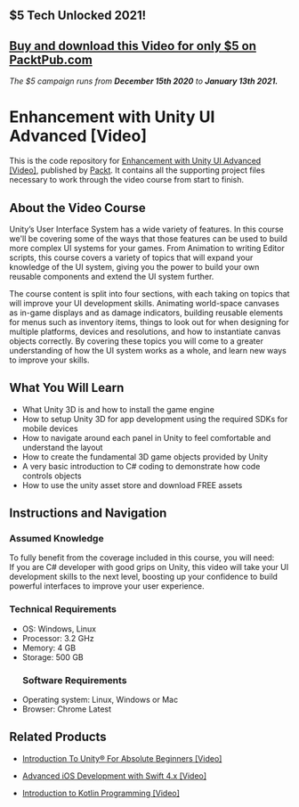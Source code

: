 ## $5 Tech Unlocked 2021!
[Buy and download this Video for only $5 on PacktPub.com](https://www.packtpub.com/product/enhancement-with-unity-ui-advanced-video/9781788297394)
-----
*The $5 campaign         runs from __December 15th 2020__ to __January 13th 2021.__*

# Enhancement with Unity UI Advanced [Video]
This is the code repository for [Enhancement with Unity UI Advanced [Video]](https://www.packtpub.com/game-development/enhancement-unity-ui-advanced-video?utm_source=github&utm_medium=repository&utm_campaign=9781788297394), published by [Packt](https://www.packtpub.com/?utm_source=github). It contains all the supporting project files necessary to work through the video course from start to finish.
## About the Video Course
Unity’s User Interface System has a wide variety of features. In this course we'll be covering some of the ways that those features can be used to build more complex UI systems for your games. From Animation to writing Editor scripts, this course covers a variety of topics that will expand your knowledge of the UI system, giving you the power to build your own reusable components and extend the UI system further.

The course content is split into four sections, with each taking on topics that will improve your UI development skills. Animating world-space canvases as in-game displays and as damage indicators, building reusable elements for menus such as inventory items, things to look out for when designing for multiple platforms, devices and resolutions, and how to instantiate canvas objects correctly. By covering these topics you will come to a greater understanding of how the UI system works as a whole, and learn new ways to improve your skills. 


<H2>What You Will Learn</H2>
<DIV class=book-info-will-learn-text>
<UL>
<LI>What Unity 3D is and how to install the game engine 
<LI>How to setup Unity 3D for app development using the required SDKs for mobile devices 
<LI>How to navigate around each panel in Unity to feel comfortable and understand the layout 
<LI>How to create the fundamental 3D game objects provided by Unity 
<LI>A very basic introduction to C# coding to demonstrate how code controls objects 
<LI>How to use the unity asset store and download FREE assets </LI></UL></DIV>

## Instructions and Navigation
### Assumed Knowledge
To fully benefit from the coverage included in this course, you will need:<br/>
If you are C# developer with good grips on Unity, this video will take your UI development skills to the next level, boosting up your confidence to build powerful interfaces to improve your user experience.		
### Technical Requirements
<UL>
<LI>OS: Windows, Linux</LI>
<LI>Processor: 3.2 GHz</LI>
<LI>Memory: 4 GB</LI>
<LI>Storage: 500 GB</LI>

### Software Requirements
<LI>Operating system: Linux, Windows or Mac</LI>
<LI>Browser: Chrome Latest</LI></UL> 


## Related Products
* [Introduction To Unity® For Absolute Beginners [Video]](https://www.packtpub.com/application-development/introduction-to-unity-for-absolute-beginners-video?utm_source=github&utm_medium=repository&utm_campaign=9781838648718)

* [Advanced iOS Development with Swift 4.x [Video]](https://www.packtpub.com/web-development/advanced-ios-development-swift-4x-video?utm_source=github&utm_medium=repository&utm_campaign=9781788475556)

* [Introduction to Kotlin Programming [Video]](https://www.packtpub.com/application-development/introduction-kotlin-programming-video?utm_source=github&utm_medium=repository&utm_campaign=9781789804515)

